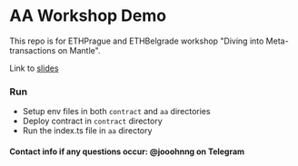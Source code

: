 # AA Workshop Demo

This repo is for ETHPrague and ETHBelgrade workshop "Diving into Meta-transactions on Mantle".

Link to [slides](https://docs.google.com/presentation/d/1Ggym6CtT6tzaQOjp1CqWgBXo-r9SpUSp52-o43XQ_jg/edit?usp=sharing)

### Run

- Setup env files in both `contract` and `aa` directories
- Deploy contract in `contract` directory
- Run the index.ts file in `aa` directory

#### Contact info if any questions occur: @jooohnng on Telegram

